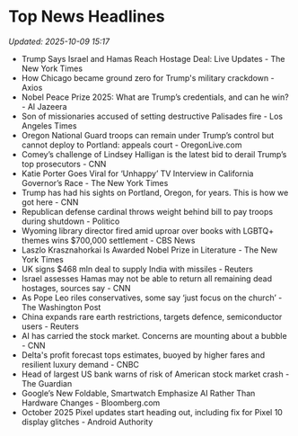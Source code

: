 # Top News Headlines

_Updated: 2025-10-09 15:17_

- Trump Says Israel and Hamas Reach Hostage Deal: Live Updates - The New York Times
- How Chicago became ground zero for Trump's military crackdown - Axios
- Nobel Peace Prize 2025: What are Trump’s credentials, and can he win? - Al Jazeera
- Son of missionaries accused of setting destructive Palisades fire - Los Angeles Times
- Oregon National Guard troops can remain under Trump’s control but cannot deploy to Portland: appeals court - OregonLive.com
- Comey’s challenge of Lindsey Halligan is the latest bid to derail Trump’s top prosecutors - CNN
- Katie Porter Goes Viral for ‘Unhappy’ TV Interview in California Governor’s Race - The New York Times
- Trump has had his sights on Portland, Oregon, for years. This is how we got here - CNN
- Republican defense cardinal throws weight behind bill to pay troops during shutdown - Politico
- Wyoming library director fired amid uproar over books with LGBTQ+ themes wins $700,000 settlement - CBS News
- Laszlo Krasznahorkai Is Awarded Nobel Prize in Literature - The New York Times
- UK signs $468 mln deal to supply India with missiles - Reuters
- Israel assesses Hamas may not be able to return all remaining dead hostages, sources say - CNN
- As Pope Leo riles conservatives, some say ‘just focus on the church’ - The Washington Post
- China expands rare earth restrictions, targets defence, semiconductor users - Reuters
- AI has carried the stock market. Concerns are mounting about a bubble - CNN
- Delta's profit forecast tops estimates, buoyed by higher fares and resilient luxury demand - CNBC
- Head of largest US bank warns of risk of American stock market crash - The Guardian
- Google’s New Foldable, Smartwatch Emphasize AI Rather Than Hardware Changes - Bloomberg.com
- October 2025 Pixel updates start heading out, including fix for Pixel 10 display glitches - Android Authority